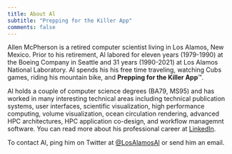 ```yaml
---
title: About Al
subtitle: "Prepping for the Killer App"
comments: false
---
```


Allen McPherson is a retired computer scientist living in Los Alamos,
New Mexico. Prior to his retirement, Al labored for eleven years (1979-1990) at the
Boeing Company in Seattle and 31 years (1990-2021) at Los Alamos National
Laboratory. Al spends his
his free time traveling, watching Cubs games, riding his mountain bike, and
**Prepping for the Killer App**&trade;.

Al holds a couple of computer science degrees (BA79, MS95) and has worked in
many interesting technical areas including technical publication systems, user
interfaces, scientific visualization, high performance computing, volume
visualization, ocean circulation rendering, advanced HPC architectures, HPC
application co-design, and workflow managemnt software. You can read more about his professional career at
[LinkedIn](https://linkedin.com/in/allenmcpherson).

To contact Al, ping him on Twitter at
[@LosAlamosAl](https://twitter.com/LosAlamosAl) or send him an email.
